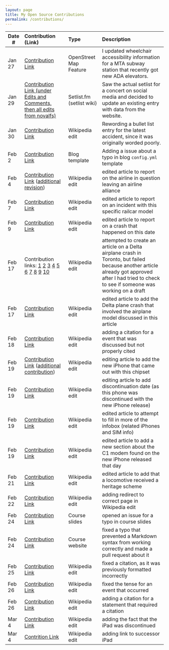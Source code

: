 ```yaml
---
layout: page
title: My Open Source Contributions
permalink: /contributions/
---
```


<!--
Type of the contribution should be "Wikipedia edit", "OpenStreet Map feature", "Documentation", "Course website", "Blog",
"Browser Add-on", etc.

The description should include a brief summary of what you did.

The link should bring us to a public page that shows your contribution. 

Replace the first row with your own contribution. 

-->





| Date #       | Contribution (Link)  | Type  | Description |
|---|:---|:---|:---|
| Jan 27   | [Contribution Link](https://www.openstreetmap.org/changeset/161829157#map=19/40.693891/-73.851654)    | OpenStreet Map Feature    |   I updated wheelchair accessibility information for a MTA subway station that recently got new ADA elevators.    |
| Jan 29    |  [Contribution Link (under Edits and Comments, then all edits from novalfs)](https://www.setlist.fm/setlist/hippo-campus/2025/ryman-auditorium-nashville-tn-1b517148.html)   | Setlist.fm (setlist wiki)    |   Saw the actual setlist for a concert on social media and decided to update an existing entry with data from the website.   |
| Jan 30    |  [Contribution Link](https://en.wikipedia.org/w/index.php?title=List_of_American_Airlines_accidents_and_incidents&oldid=1272766680)   |  Wikipedia edit   |  Rewording a bullet list entry for the latest accident, since it was originally worded poorly.    |
| Feb 2 | [Contribution Link](https://github.com/ossd-s25/weekly/issues/1) | Blog template | Adding a issue about a typo in blog `config.yml` template |
| Feb 4 | [Contribution Link](https://en.wikipedia.org/w/index.php?title=ITA_Airways&oldid=1273897773) ([additional revision](https://en.wikipedia.org/w/index.php?title=ITA_Airways&oldid=1273915282))| Wikipedia edit | edited article to report on the airline in question leaving an airline alliance |
| Feb 7 | [Contribution Link](https://en.wikipedia.org/w/index.php?title=Silverliner_IV&oldid=1274377158) | Wikipedia edit | edited article to report on an incident with this specific railcar model |
| Feb 9 | [Contribution Link](https://en.wikipedia.org/w/index.php?title=Green_Line_(MBTA)&oldid=1274896758) | Wikipedia edit | edited article to report on a crash that happened on this date |
| Feb 17 | Contribution links: [1](https://en.wikipedia.org/w/index.php?title=Draft:2025_Delta_plane_crash&oldid=1276252228) [2](https://en.wikipedia.org/w/index.php?title=Draft:2025_Delta_plane_crash&oldid=1276252474) [3](https://en.wikipedia.org/w/index.php?title=Draft:2025_Delta_plane_crash&oldid=1276252559) [4](https://en.wikipedia.org/w/index.php?title=Draft_talk:2025_Delta_plane_crash&oldid=1276252560) [5](https://en.wikipedia.org/w/index.php?title=Draft:2025_Delta_plane_crash&oldid=1276252594) [6](https://en.wikipedia.org/w/index.php?title=Draft:2025_Delta_plane_crash&oldid=1276253232) [7](https://en.wikipedia.org/w/index.php?title=Draft:2025_Delta_plane_crash&oldid=1276253886) [8](https://en.wikipedia.org/w/index.php?title=Draft:2025_Delta_plane_crash&oldid=1276255183) [9](https://en.wikipedia.org/w/index.php?title=Draft:2025_Delta_plane_crash&oldid=1276255412) [10](https://en.wikipedia.org/w/index.php?title=Draft:2025_Delta_plane_crash&oldid=1276256119) | Wikipedia edit | attempted to create an article on a Delta airplane crash in Toronto, but failed because another article already got approved after I had tried to check to see if someone was working on a draft |
| Feb 17 | [Contribution Link](https://en.wikipedia.org/w/index.php?title=Bombardier_CRJ700_series&oldid=1276254362) | Wikipedia edit | edited article to add the Delta plane crash that involved the airplane model discussed in this article |
| Feb 18 | [Contribution Link](https://en.wikipedia.org/w/index.php?title=Delta_Connection&oldid=1276410989) | Wikipedia edit | adding a citation for a event that was discussed but not properly cited |
| Feb 19 | [Contribution Link](https://en.wikipedia.org/w/index.php?title=Apple_A18&oldid=1276573540) ([additional contribution](https://en.wikipedia.org/w/index.php?title=Apple_A18&oldid=1276573617)) | Wikipedia edit | editing article to add the new iPhone that came out with this chipset |
| Feb 19 | [Contribution Link](https://en.wikipedia.org/w/index.php?title=IPhone_14&oldid=1276575299) | Wikipedia edit | editing article to add discontinuation date (as this phone was discontinued with the new iPhone release) |
| Feb 19 | [Contribution Link](https://en.wikipedia.org/w/index.php?title=IPhone_16e&oldid=1276590265) | Wikipedia edit | edited article to attempt to fill in more of the infobox (related iPhones and SIM info) |
| Feb 19 | [Contribution Link](https://en.wikipedia.org/w/index.php?title=Apple_silicon&oldid=1276600026) | Wikipedia edit | edited article to add a new section about the C1 modem found on the new iPhone released that day |
| Feb 21 | [Contribution Link](https://en.wikipedia.org/w/index.php?title=Metro-North_Railroad_rolling_stock&oldid=1276952171) | Wikipedia edit | edited article to add that a locomotive received a heritage scheme |
| Feb 22 | [Contribution Link](https://en.wikipedia.org/w/index.php?title=Apple_C_series&oldid=1277138557) | Wikipedia edit | adding redirect to correct page in Wikipedia edit |
| Feb 24 | [Contribution Link](https://github.com/joannakl/ossd/issues/142) | Course slides | opened an issue for a typo in course slides |
| Feb 24 | [Contribution Link](https://github.com/joannakl/ossd/pull/143) | Course website | fixed a typo that prevented a Markdown syntax from working correctly and made a pull request about it |
| Feb 25 | [Contribution Link](https://en.wikipedia.org/w/index.php?title=Hebrew_Union_College_–_Jewish_Institute_of_Religion&oldid=1277609163) | Wikipedia edit | fixed a citation, as it was previously formatted incorrectly |
| Feb 26 | [Contribution Link](https://en.wikipedia.org/w/index.php?title=R110B_(New_York_City_Subway_car)&oldid=1277684050) | Wikipedia edit | fixed the tense for an event that occurred |
| Feb 26 | [Contribution Link](https://en.wikipedia.org/w/index.php?title=R110B_(New_York_City_Subway_car)&oldid=1277767208) | Wikipedia edit | adding a citation for a statement that required a citation |
| Mar 4 | [Contribution Link](https://en.wikipedia.org/w/index.php?title=IPad_(10th_generation)&oldid=1278772358) | Wikipedia edit | adding the fact that the iPad was discontinued |
| Mar 4 | [Contrition Link](https://en.wikipedia.org/w/index.php?title=IPad_(10th_generation)&oldid=1278772793) | Wikipedia edit | adding link to successor iPad |
